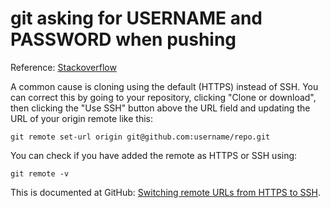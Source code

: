 # git asking for USERNAME and PASSWORD when pushing

Reference: [Stackoverflow](https://stackoverflow.com/questions/6565357/git-push-requires-username-and-password)

A common cause is cloning using the default (HTTPS) instead of SSH. You can correct this by going to your repository, clicking "Clone or download", then clicking the "Use SSH" button above the URL field and updating the URL of your origin remote like this:

```
git remote set-url origin git@github.com:username/repo.git
```

You can check if you have added the remote as HTTPS or SSH using:

```
git remote -v
```

This is documented at GitHub: [Switching remote URLs from HTTPS to SSH](https://docs.github.com/en/get-started/getting-started-with-git/managing-remote-repositories#switching-remote-urls-from-https-to-ssh).




